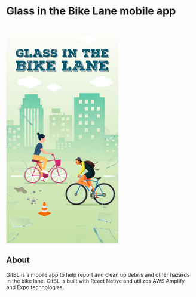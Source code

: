 # Glass in the Bike Lane mobile app
![Splash Screen](/assets/images/splash-gitbl-sm.png "Glass in the Bike Lane mobile app")

## About
GitBL is a mobile app to help report and clean up debris and other hazards in the bike lane. 
GitBL is built with React Native and utilizes AWS Amplify and Expo technologies.
